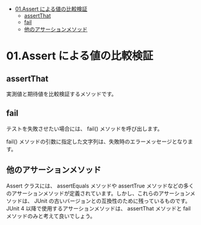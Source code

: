 - [01.Assert による値の比較検証](#01assert-による値の比較検証)
  - [assertThat](#assertthat)
  - [fail](#fail)
  - [他のアサーションメソッド](#他のアサーションメソッド)


# 01.Assert による値の比較検証

## assertThat

実測値と期待値を比較検証するメソッドです。


## fail

テストを失敗させたい場合には、 fail() メソッドを呼び出します。

fail() メソッドの引数に指定した文字列は、失敗時のエラーメッセージとなります。


## 他のアサーションメソッド

Assert クラスには、 assertEquals メソッドや assertTrue メソッドなどの多くのアサーションメソッドが定義されています。しかし、これらのアサーションメソッドは、 JUnit の古いバージョンとの互換性のために残っているものです。 JUnit 4 以降で使用するアサーションメソッドは、 assertThat メソッドと fail メソッドのみと考えて良いでしょう。








